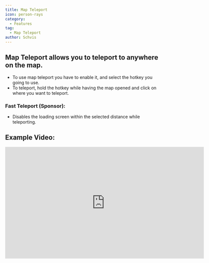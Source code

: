 ```yaml
---
title: Map Teleport
icon: person-rays
category:
  - Features
tag:
  - Map Teleport
author: Schvis
---
```


## Map Teleport allows you to teleport to anywhere on the map.
- To use map teleport you have to enable it, and select the hotkey you going to use.
- To teleport, hold the hotkey while having the map opened and click on where you want to teleport.
### Fast Teleport (Sponsor):
- Disables the loading screen within the selected distance while teleporting.

## Example Video:

<iframe width="640" height="360" src="https://www.youtube.com/embed/Xm3mTEbIE9g?list=PL5eI1Tb64p56g27qfYk7VuFTz4FK6YrKa" title="Korepi - Map TP/Fast TP" frameborder="0" allow="accelerometer; autoplay; clipboard-write; encrypted-media; gyroscope; picture-in-picture; web-share" allowfullscreen></iframe>

